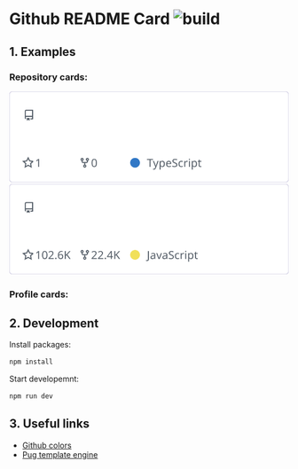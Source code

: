 # Github README Card ![build](https://github.com/MR-Addict/github-readme-card/actions/workflows/build.yml/badge.svg?branch=main)

## 1. Examples

### Repository cards:

[![github readme card](https://raw.githubusercontent.com/MR-Addict/github-readme-card/output/repocards/github-readme-card.svg)](https://github.com/MR-Addict/github-readme-card/)
[![Next.js](https://raw.githubusercontent.com/MR-Addict/github-readme-card/output/repocards/next.js.svg)](https://github.com/vercel/next.js/)

### Profile cards:

## 2. Development

Install packages:

```bash
npm install
```

Start developemnt:

```bash
npm run dev
```

## 3. Useful links

- [Github colors](https://github.com/ozh/github-colors)
- [Pug template engine](https://github.com/pugjs/pug)
